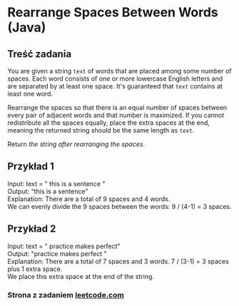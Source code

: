 # Rearrange Spaces Between Words (Java)

## Treść zadania
You are given a string `text` of words that are placed among some number of spaces. Each word consists of one or more lowercase English letters and are separated by at least one space. It's guaranteed that `text` contains at least one word.

Rearrange the spaces so that there is an equal number of spaces between every pair of adjacent words and that number is maximized. If you cannot redistribute all the spaces equally, place the extra spaces at the end, meaning the returned string should be the same length as `text`.

Return *the string after rearranging the spaces*.

## Przykład 1

Input: text = "  this   is  a sentence "<br/>
Output: "this   is   a   sentence"<br/>
Explanation: There are a total of 9 spaces and 4 words.<br/> We can evenly divide the 9 spaces between the words: 9 / (4-1) = 3 spaces.

## Przykład 2

Input: text = " practice   makes   perfect"<br/>
Output: "practice   makes   perfect "<br/>
Explanation: There are a total of 7 spaces and 3 words. 7 / (3-1) = 3 spaces plus 1 extra space.<br/> We place this extra space at the end of the string.

### Strona z zadaniem [leetcode.com](https://leetcode.com/problems/rearrange-spaces-between-words/)
